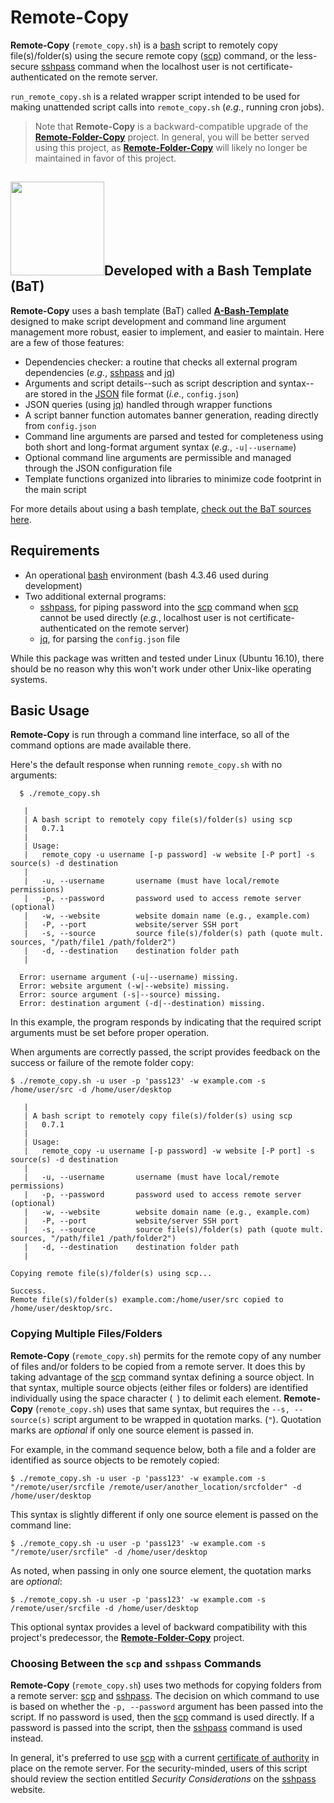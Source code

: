 # Remote-Copy
**Remote-Copy** (`remote_copy.sh`) is a [bash](https://en.wikipedia.org/wiki/Bash_%28Unix_shell%29) script to remotely copy file(s)/folder(s) using the secure remote copy ([scp](http://man7.org/linux/man-pages/man1/scp.1.html)) command, or the less-secure [sshpass](http://linux.die.net/man/1/sshpass) command when the localhost user is not certificate-authenticated on the remote server.

`run_remote_copy.sh` is a related wrapper script intended to be used for making unattended script calls into `remote_copy.sh` (*e.g.*, running cron jobs).

> Note that **Remote-Copy** is a backward-compatible upgrade of the [**Remote-Folder-Copy**](https://github.com/richbl/remote-folder-copy) project. In general, you will be better served using this project, as [**Remote-Folder-Copy**](https://github.com/richbl/remote-folder-copy) will likely no longer be maintained in favor of this project.

## [<img src="https://cloud.githubusercontent.com/assets/10182110/18208786/ae5d76b2-70e5-11e6-9663-cfe47d13f4d9.png" width="150" />](https://github.com/richbl/a-bash-template)Developed with a Bash Template (BaT)

**Remote-Copy** uses a bash template (BaT) called **[A-Bash-Template](https://github.com/richbl/a-bash-template)** designed to make script development and command line argument management more robust, easier to implement, and easier to maintain. Here are a few of those features:

- Dependencies checker: a routine that checks all external program dependencies (*e.g.*, [sshpass](http://linux.die.net/man/1/sshpass) and [jq](https://stedolan.github.io/jq/))
- Arguments and script details--such as script description and syntax--are stored in the [JSON](http://www.json.org/) file format (*i.e.*, `config.json`)
- JSON queries (using [jq](https://stedolan.github.io/jq/)) handled through wrapper functions
- A script banner function automates banner generation, reading directly from `config.json`
- Command line arguments are parsed and tested for completeness using both short and long-format argument syntax (*e.g.*, `-u|--username`)
- Optional command line arguments are permissible and managed through the JSON configuration file
- Template functions organized into libraries to minimize code footprint in the main script

For more details about using a bash template, [check out the BaT sources here](https://github.com/richbl/a-bash-template).

## Requirements

 - An operational [bash](https://en.wikipedia.org/wiki/Bash_%28Unix_shell%29) environment (bash 4.3.46 used during development)
 -  Two additional external programs:
    + [sshpass](http://linux.die.net/man/1/sshpass), for piping password into the [scp](http://man7.org/linux/man-pages/man1/scp.1.html) command when [scp](http://man7.org/linux/man-pages/man1/scp.1.html) cannot be used directly (*e.g.*, localhost user is not certificate-authenticated on the remote server)
    + [jq](https://stedolan.github.io/jq/), for parsing the `config.json` file

While this package was written and tested under Linux (Ubuntu 16.10), there should be no reason why this won't work under other Unix-like operating systems.


## Basic Usage
**Remote-Copy** is run through a command line interface, so all of the command options are made available there.

Here's the default response when running `remote_copy.sh` with no arguments:

      $ ./remote_copy.sh

       |
       | A bash script to remotely copy file(s)/folder(s) using scp
       |   0.7.1
       |
       | Usage:
       |   remote_copy -u username [-p password] -w website [-P port] -s source(s) -d destination
       |
       |   -u, --username 		username (must have local/remote permissions)
       |   -p, --password 		password used to access remote server (optional)
       |   -w, --website 		website domain name (e.g., example.com)
       |   -P, --port 			website/server SSH port
       |   -s, --source 		source file(s)/folder(s) path (quote mult. sources, "/path/file1 /path/folder2")
       |   -d, --destination 	destination folder path
       |

      Error: username argument (-u|--username) missing.
      Error: website argument (-w|--website) missing.
      Error: source argument (-s|--source) missing.
      Error: destination argument (-d|--destination) missing.


In this example, the program responds by indicating that the required script arguments must be set before proper operation.

When arguments are correctly passed, the script provides feedback on the success or failure of the remote folder copy:

    $ ./remote_copy.sh -u user -p 'pass123' -w example.com -s /home/user/src -d /home/user/desktop

       |
       | A bash script to remotely copy file(s)/folder(s) using scp
       |   0.7.1
       |
       | Usage:
       |   remote_copy -u username [-p password] -w website [-P port] -s source(s) -d destination
       |
       |   -u, --username 		username (must have local/remote permissions)
       |   -p, --password 		password used to access remote server (optional)
       |   -w, --website 		website domain name (e.g., example.com)
       |   -P, --port 			website/server SSH port
       |   -s, --source 		source file(s)/folder(s) path (quote mult. sources, "/path/file1 /path/folder2")
       |   -d, --destination 	destination folder path
       |

    Copying remote file(s)/folder(s) using scp...

    Success.
    Remote file(s)/folder(s) example.com:/home/user/src copied to /home/user/desktop/src.

### Copying Multiple Files/Folders
**Remote-Copy** (`remote_copy.sh`) permits for the remote copy of any number of files and/or folders to be copied from a remote server. It does this by taking advantage of the [scp](http://man7.org/linux/man-pages/man1/scp.1.html) command syntax defining a source object. In that syntax, multiple source objects (either files or folders) are identified individually using the space character (` `) to delimit each element. **Remote-Copy** (`remote_copy.sh`) uses that same syntax, but requires the `--s, --source(s)` script argument to be wrapped in quotation marks. (`"`). Quotation marks are _optional_ if only one source element is passed in.

For example, in the command sequence below, both a file and a folder are identified as source objects to be remotely copied:

    $ ./remote_copy.sh -u user -p 'pass123' -w example.com -s "/remote/user/srcfile /remote/user/another_location/srcfolder" -d /home/user/desktop

This syntax is slightly different if only one source element is passed on the command line:


    $ ./remote_copy.sh -u user -p 'pass123' -w example.com -s "/remote/user/srcfile" -d /home/user/desktop

As noted, when passing in only one source element, the quotation marks are *optional*:

    $ ./remote_copy.sh -u user -p 'pass123' -w example.com -s /remote/user/srcfile -d /home/user/desktop

This optional syntax provides a level of backward compatibility with this project's predecessor, the [**Remote-Folder-Copy**](https://github.com/richbl/remote-folder-copy) project.


### Choosing Between the `scp` and `sshpass` Commands
**Remote-Copy** (`remote_copy.sh`) uses two methods for copying folders from a remote server: [scp](http://man7.org/linux/man-pages/man1/scp.1.html) and [sshpass](http://linux.die.net/man/1/sshpass). The decision on which command to use is based on whether the `-p, --password` argument has been passed into the script. If no password is used, then the [scp](http://man7.org/linux/man-pages/man1/scp.1.html) command is used directly. If a password is passed into the script, then the [sshpass](http://linux.die.net/man/1/sshpass) command is used instead.

In general, it's preferred to use [scp](http://man7.org/linux/man-pages/man1/scp.1.html) with a current [certificate of authority](https://www.ssh.com/manuals/server-admin/44/Server_Authentication_with_Certificates.html) in place on the remote server. For the security-minded, users of this script should review the section entitled *Security Considerations* on the [sshpass](http://linux.die.net/man/1/sshpass) website.
